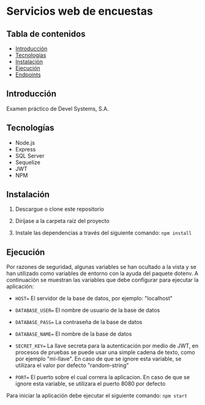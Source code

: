 # Servicios web de encuestas

## Tabla de contenidos

* [Introducción](#introducción)
* [Tecnologías](#tecnologias)
* [Instalación](#instalación)
* [Ejecución](#ejecución)
* [Endpoints](#endpoints)

## Introducción

Examen práctico de Devel Systems, S.A.

## Tecnologías

* Node.js
* Express
* SQL Server
* Sequelize
* JWT
* NPM

## Instalación

1. Descargue o clone este repositorio

2. Diríjase a la carpeta raíz del proyecto

3. Instale las dependencias a través del siguiente comando: `npm install`

## Ejecución

Por razones de seguridad, algunas variables se han ocultado a la vista y se han utilizado como variables de entorno con la ayuda del paquete dotenv. A continuación se muestran las variables que debe configurar para ejecutar la aplicación:

* `HOST=` El servidor de la base de datos, por ejemplo: "localhost"

* `DATABASE_USER=` El nombre de usuario de la base de datos

* `DATABASE_PASS=` La contraseña de la base de datos

* `DATABASE_NAME=` El nombre de la base de datos

* `SECRET_KEY=` La llave secreta para la autenticación por medio de JWT, en procesos de pruebas se puede usar una simple cadena de texto, como por ejemplo "mi-llave". En caso de que se ignore esta variable, se utilizara el valor por defecto "random-string" 

* `PORT=` El puerto sobre el cual correra la aplicacion. En caso de que se ignore esta variable, se utilizara el puerto 8080 por defecto

Para iniciar la aplicación debe ejecutar el siguiente comando: `npm start`


